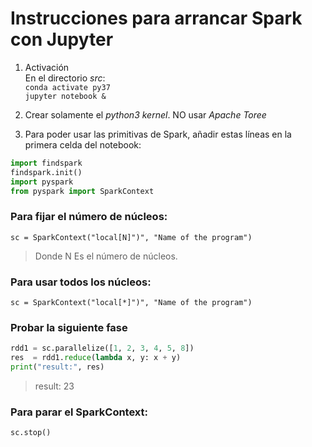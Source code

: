 # Instrucciones para arrancar Spark con Jupyter
1. Activación  
En el directorio *src*:  
`conda activate py37`  
`jupyter notebook &`

2. Crear solamente el *python3 kernel*. NO usar *Apache Toree*  

3. Para poder usar las primitivas de Spark, añadir estas líneas en la primera celda del notebook:
```python
import findspark
findspark.init()
import pyspark
from pyspark import SparkContext
```


### Para fijar el número de núcleos:
`sc = SparkContext("local[N]")", "Name of the program")`
> Donde N Es el número de núcleos.

### Para usar todos los núcleos:
`sc = SparkContext("local[*]")", "Name of the program")`


### Probar la siguiente fase
```python
rdd1 = sc.parallelize([1, 2, 3, 4, 5, 8])
res  = rdd1.reduce(lambda x, y: x + y)
print("result:", res)
```
> result: 23


### Para parar el SparkContext:
`sc.stop()`
